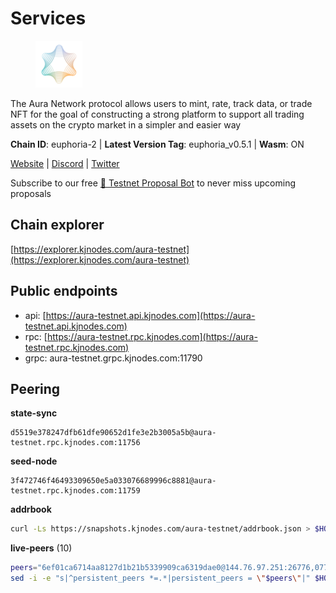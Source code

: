# Services

<figure><img src="https://raw.githubusercontent.com/kj89/cosmos-images/main/logos/aura.png" alt=""><figcaption></figcaption></figure>

The Aura Network protocol allows users to mint, rate, track data,  or trade NFT for the goal of constructing a strong platform to  support all trading assets on the crypto market in a simpler and easier way

**Chain ID**: euphoria-2 | **Latest Version Tag**: euphoria_v0.5.1 | **Wasm**: ON

[Website](https://aura.network) | [Discord](https://discord.gg/hpvF5QcWRf) | [Twitter](https://twitter.com/AuraNetworkHQ)



Subscribe to our free [🤖 Testnet Proposal Bot](https://t.me/kjnodes_testnet_proposal_bot) to never miss upcoming proposals


## Chain explorer
[https://explorer.kjnodes.com/aura-testnet](https://explorer.kjnodes.com/aura-testnet)

## Public endpoints

* api: [https://aura-testnet.api.kjnodes.com](https://aura-testnet.api.kjnodes.com)
* rpc: [https://aura-testnet.rpc.kjnodes.com](https://aura-testnet.rpc.kjnodes.com)
* grpc: aura-testnet.grpc.kjnodes.com:11790

## Peering

**state-sync**

```text
d5519e378247dfb61dfe90652d1fe3e2b3005a5b@aura-testnet.rpc.kjnodes.com:11756
```

**seed-node**

```text
3f472746f46493309650e5a033076689996c8881@aura-testnet.rpc.kjnodes.com:11759
```

**addrbook**
```bash
curl -Ls https://snapshots.kjnodes.com/aura-testnet/addrbook.json > $HOME/.aura/config/addrbook.json
```

**live-peers** (10)
```bash
peers="6ef01ca6714aa8127d1b21b5339909ca6319dae0@144.76.97.251:26776,0770c2687cc34d59ca62270960d3ffcad6e42cf8@65.108.233.44:21656,7812205773ac30f3d47200ac2391c79896c60135@54.254.220.113:26656,d5519e378247dfb61dfe90652d1fe3e2b3005a5b@65.109.68.190:11756,fb3d13cb2e8ad1a1cae7dc1f21c62411007df9f8@85.10.193.246:33656,7cad1bcb2ad777dba21840832341f2ce14bae1a5@5.75.174.126:26656,d74774b137ce78a61ccbe9c30ff8ec8cb969247d@89.58.59.10:26656,9df9e8307e3e671c9bcd1a23f0b73b45f2b8003d@65.109.88.251:35656,1e9b7325e120a3d511eec20a3199c2218343fcd3@65.108.105.99:28656,e4d8765b82baf3f69c0dc6e5e0488705fa3ceddd@95.217.144.107:21756"
sed -i -e "s|^persistent_peers *=.*|persistent_peers = \"$peers\"|" $HOME/.aura/config/config.toml
```
